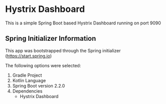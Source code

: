 # Hystrix Dashboard

This is a simple Spring Boot based Hystrix Dashboard running on port 9090

## Spring Initializer Information
This app was bootstrapped through the Spring initializer (https://start.spring.io)

The following options were selected:

1. Gradle Project
1. Kotlin Language
1. Spring Boot version 2.2.0
1. Dependencies
   - Hystrix Dashboard
   